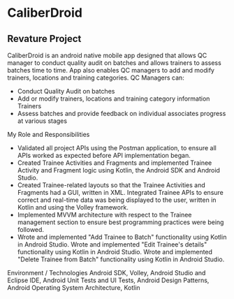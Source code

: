 # CaliberDroid
## Revature Project

CaliberDroid is an android native mobile app designed that allows QC manager to conduct quality audit on batches and allows trainers to assess batches time to time. App also enables QC managers to add and modify trainers, locations and training categories. 
QC Managers can: 
 - Conduct Quality Audit on batches
 - Add or modify trainers, locations and training category information Trainers
 - Assess batches and provide feedback on individual associates progress at various stages

My Role and Responsibilities
- Validated all project APIs using the Postman application, to ensure all APIs worked as expected before API implementation began.
- Created Trainee Activities and Fragments and implemented Trainee Activity and Fragment logic using Kotlin, the Android SDK and Android Studio.
- Created Trainee-related layouts so that the Trainee Activities and Fragments had a GUI, written in XML. Integrated Trainee APIs to ensure correct and real-time data was being displayed to the user, written in Kotlin and using the Volley framework.
- Implemented MVVM architecture with respect to the Trainee management section to ensure best programming practices were being followed.
- Wrote and implemented "Add Trainee to Batch" functionality using Kotlin in Android Studio. Wrote and implemented "Edit Trainee's details" functionality using Kotlin in Android Studio. Wrote and implemented "Delete Trainee from Batch" functionality using Kotlin in Android Studio.

Environment / Technologies
Android SDK, Volley, Android Studio and Eclipse IDE, Android Unit Tests and UI Tests, Android Design Patterns, Android Operating System Architecture, Kotlin
